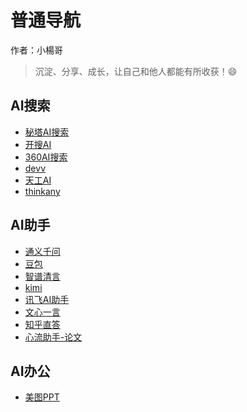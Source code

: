 # 普通导航

作者：小楊哥


>沉淀、分享、成长，让自己和他人都能有所收获！😄

## AI搜索
- [秘塔AI搜索](https://metaso.cn/)
- [开搜AI](https://kaisouai.com/)
- [360AI搜索](https://so.360.com/)
- [devv](https://devv.ai/zh)
- [天工AI](https://www.tiangong.cn/)
- [thinkany](https://thinkany.ai)

## AI助手
- [通义千问](https://tongyi.aliyun.com/qianwen)
- [豆包](https://www.doubao.com/chat/)
- [智谱清言](https://chatglm.cn/main/alltoolsdetail)
- [kimi](https://kimi.moonshot.cn/)
- [讯飞AI助手](https://www.iflytek.com/)
- [文心一言](https://yiyan.baidu.com/)
- [知乎直答](https://zhida.zhihu.com/?utm_source=aidh123.com)
- [心流助手-论文](https://iflow.cn/new)

## AI办公
- [美图PPT](https://www.designkit.com/ppt/)
